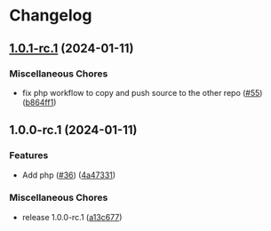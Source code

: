 # Changelog

## [1.0.1-rc.1](https://github.com/flipt-io/flipt-server-sdks/compare/flipt-php-v1.0.0-rc.1...flipt-php-v1.0.1-rc.1) (2024-01-11)


### Miscellaneous Chores

* fix php workflow to copy and push source to the other repo ([#55](https://github.com/flipt-io/flipt-server-sdks/issues/55)) ([b864ff1](https://github.com/flipt-io/flipt-server-sdks/commit/b864ff149e57192ce55eedea29d20894ce5fa76e))

## 1.0.0-rc.1 (2024-01-11)


### Features

* Add php ([#36](https://github.com/flipt-io/flipt-server-sdks/issues/36)) ([4a47331](https://github.com/flipt-io/flipt-server-sdks/commit/4a47331b0da56e55f0e31b312cffbe0e10248229))


### Miscellaneous Chores

* release 1.0.0-rc.1 ([a13c677](https://github.com/flipt-io/flipt-server-sdks/commit/a13c6774c6a6c1c125e299ce0ec4267ed2bbb4cf))
